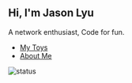 ## Hi, I'm Jason Lyu

A network enthusiast, Code for fun.

- [My Toys](https://github.com/xjasonlyu?tab=repositories)
- [About Me](https://12x.me/about/)

![status](https://github-readme-stats.vercel.app/api?username=xjasonlyu&show_icons=true&count_private=true)
